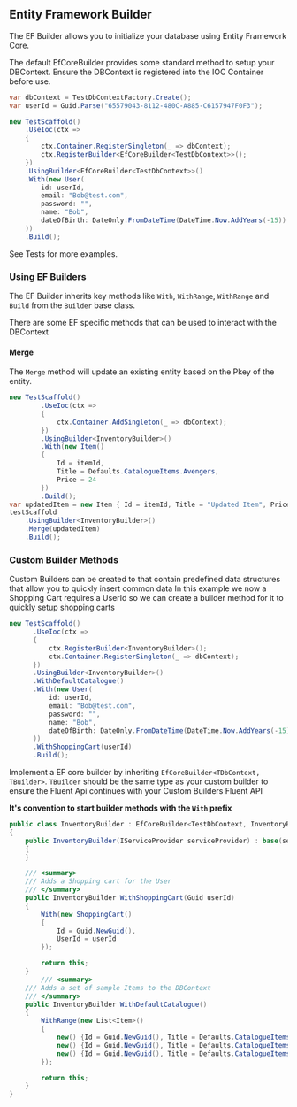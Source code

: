 ## Entity Framework Builder

The EF Builder allows you to initialize your database using Entity Framework Core.

The default EfCoreBuilder provides some standard method to setup your DBContext.
Ensure the DBContext is registered into the IOC Container before use.
```csharp
var dbContext = TestDbContextFactory.Create();
var userId = Guid.Parse("65579043-8112-480C-A885-C6157947F0F3");

new TestScaffold()
    .UseIoc(ctx =>
    {
        ctx.Container.RegisterSingleton(_ => dbContext);
        ctx.RegisterBuilder<EfCoreBuilder<TestDbContext>>();
    })
    .UsingBuilder<EfCoreBuilder<TestDbContext>>()
    .With(new User(
        id: userId,
        email: "Bob@test.com",
        password: "",
        name: "Bob",
        dateOfBirth: DateOnly.FromDateTime(DateTime.Now.AddYears(-15))
    ))
    .Build();
```

See Tests for more examples.
### Using EF Builders

The EF Builder inherits key methods like `With`, `WithRange`, `WithRange` and `Build` from the `Builder` base class.

There are some EF specific methods that can be used to interact with the DBContext

#### Merge
The `Merge` method will update an existing entity based on the Pkey of the entity.
```csharp
new TestScaffold()
        .UseIoc(ctx =>
        {
            ctx.Container.AddSingleton(_ => dbContext);
        })
        .UsingBuilder<InventoryBuilder>()
        .With(new Item()
        {
            Id = itemId,
            Title = Defaults.CatalogueItems.Avengers,
            Price = 24
        })
        .Build();
var updatedItem = new Item { Id = itemId, Title = "Updated Item", Price = 30 };
testScaffold
    .UsingBuilder<InventoryBuilder>()
    .Merge(updatedItem)
    .Build();
```

### Custom Builder Methods

Custom Builders can be created to  that contain predefined data structures that allow you to quickly insert common data
In this example we now a Shopping Cart requires a UserId so we can create a builder method for it to quickly setup shopping carts

```csharp
new TestScaffold()
      .UseIoc(ctx =>
      {
          ctx.RegisterBuilder<InventoryBuilder>();
          ctx.Container.RegisterSingleton(_ => dbContext);
      })
      .UsingBuilder<InventoryBuilder>()
      .WithDefaultCatalogue()
      .With(new User(
          id: userId,
          email: "Bob@test.com",
          password: "",
          name: "Bob",
          dateOfBirth: DateOnly.FromDateTime(DateTime.Now.AddYears(-15))
      ))
      .WithShoppingCart(userId)
      .Build();
```

Implement a EF core builder by inheriting `EfCoreBuilder<TDbContext, TBuilder>`.
`TBuilder` should be the same type as your custom builder to ensure the Fluent Api continues with your Custom Builders Fluent API

**It's convention to start builder methods with the `With` prefix**
```csharp
public class InventoryBuilder : EfCoreBuilder<TestDbContext, InventoryBuilder>
{
    public InventoryBuilder(IServiceProvider serviceProvider) : base(serviceProvider)
    {
    }

    /// <summary>
    /// Adds a Shopping cart for the User
    /// </summary>
    public InventoryBuilder WithShoppingCart(Guid userId)
    {
        With(new ShoppingCart()
        {
            Id = Guid.NewGuid(),
            UserId = userId
        });

        return this;
    }
        /// <summary>
    /// Adds a set of sample Items to the DBContext
    /// </summary>
    public InventoryBuilder WithDefaultCatalogue()
    {
        WithRange(new List<Item>()
        {
            new() {Id = Guid.NewGuid(), Title = Defaults.CatalogueItems.Minions, Price = 21},
            new() {Id = Guid.NewGuid(), Title = Defaults.CatalogueItems.Avengers, Price = 24},
            new() {Id = Guid.NewGuid(), Title = Defaults.CatalogueItems.DeadPool, Price = 14, AgeRestriction = 15}
        });

        return this;
    }
}
```
